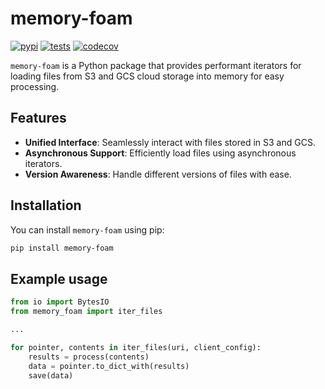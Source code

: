 # memory-foam


[![pypi](https://img.shields.io/pypi/v/memory-foam.svg)](https://pypi.org/project/memory-foam/)
[![tests](https://github.com/mattseddon/memory-foam/actions/workflows/tests.yml/badge.svg)](https://github.com/mattseddon/memory-foam/actions/workflows/tests.yml)
[![codecov](https://codecov.io/gh/mattseddon/memory-foam/graph/badge.svg?token=7TT8YRWTV9)](https://codecov.io/gh/mattseddon/memory-foam)

`memory-foam` is a Python package that provides performant iterators for loading files from S3 and GCS cloud storage into memory for easy processing.

## Features

- **Unified Interface**: Seamlessly interact with files stored in S3 and GCS.
- **Asynchronous Support**: Efficiently load files using asynchronous iterators.
- **Version Awareness**: Handle different versions of files with ease.

## Installation

You can install `memory-foam` using pip:

```bash
pip install memory-foam
```

## Example usage

```python
from io import BytesIO
from memory_foam import iter_files

...

for pointer, contents in iter_files(uri, client_config):
    results = process(contents)
    data = pointer.to_dict_with(results)
    save(data)
```
